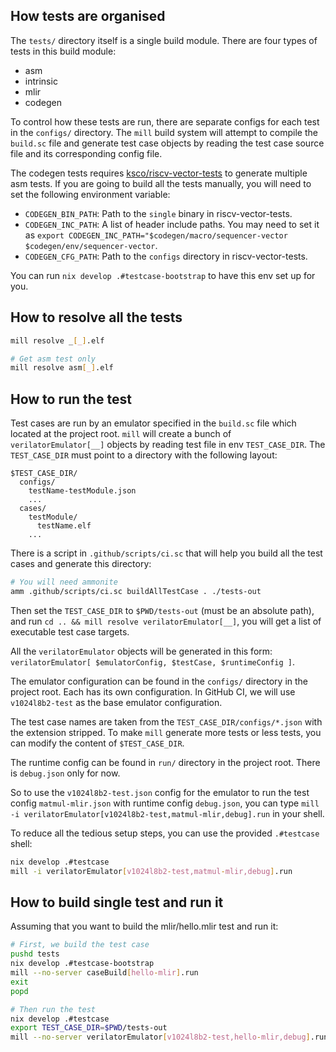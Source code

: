 ## How tests are organised

The `tests/` directory itself is a single build module.
There are four types of tests in this build module:

- asm
- intrinsic
- mlir
- codegen

To control how these tests are run, there are separate configs for each test in the `configs/` directory.
The `mill` build system will attempt to compile the `build.sc` file and generate test case objects
by reading the test case source file and its corresponding config file.

The codegen tests requires [ksco/riscv-vector-tests](https://github.com/ksco/riscv-vector-tests) to generate multiple asm tests.
If you are going to build all the tests manually, you will need to set the following environment variable:

- `CODEGEN_BIN_PATH`: Path to the `single` binary in riscv-vector-tests.
- `CODEGEN_INC_PATH`: A list of header include paths. You may need to set it as `export CODEGEN_INC_PATH="$codegen/macro/sequencer-vector $codegen/env/sequencer-vector`.
- `CODEGEN_CFG_PATH`: Path to the `configs` directory in riscv-vector-tests.

You can run `nix develop .#testcase-bootstrap` to have this env set up for you.

## How to resolve all the tests

```bash
mill resolve _[_].elf

# Get asm test only
mill resolve asm[_].elf
```

## How to run the test

Test cases are run by an emulator specified in the `build.sc` file which located at the project root.
`mill` will create a bunch of `verilatorEmulator[__]` objects by reading test file in env `TEST_CASE_DIR`.
The `TEST_CASE_DIR` must point to a directory with the following layout:

```text
$TEST_CASE_DIR/
  configs/
    testName-testModule.json
    ...
  cases/
    testModule/
      testName.elf
    ...
```

There is a script in `.github/scripts/ci.sc` that will help you build all the test cases and generate this directory:

```bash
# You will need ammonite
amm .github/scripts/ci.sc buildAllTestCase . ./tests-out
```

Then set the `TEST_CASE_DIR` to `$PWD/tests-out` (must be an absolute path), and run `cd .. && mill resolve verilatorEmulator[__]`,
you will get a list of executable test case targets.

All the `verilatorEmulator` objects will be generated in this form: `verilatorEmulator[ $emulatorConfig, $testCase, $runtimeConfig ]`.

The emulator configuration can be found in the `configs/` directory in the project root. Each has its own configuration.
In GitHub CI, we will use `v1024l8b2-test` as the base emulator configuration.

The test case names are taken from the `TEST_CASE_DIR/configs/*.json` with the extension stripped. To make `mill` generate more tests or less tests,
you can modify the content of `$TEST_CASE_DIR`.

The runtime config can be found in `run/` directory in the project root. There is `debug.json` only for now.

So to use the `v1024l8b2-test.json` config for the emulator to run the test config `matmul-mlir.json` with runtime config `debug.json`,
you can type `mill -i verilatorEmulator[v1024l8b2-test,matmul-mlir,debug].run` in your shell.

To reduce all the tedious setup steps, you can use the provided `.#testcase` shell:

```bash
nix develop .#testcase
mill -i verilatorEmulator[v1024l8b2-test,matmul-mlir,debug].run
```

## How to build single test and run it

Assuming that you want to build the mlir/hello.mlir test and run it:

```bash
# First, we build the test case
pushd tests
nix develop .#testcase-bootstrap
mill --no-server caseBuild[hello-mlir].run
exit
popd

# Then run the test
nix develop .#testcase
export TEST_CASE_DIR=$PWD/tests-out
mill --no-server verilatorEmulator[v1024l8b2-test,hello-mlir,debug].run
```

